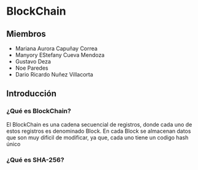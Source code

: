 # BlockChain

## Miembros
- Mariana Aurora Capuñay Correa
- Manyory EStefany Cueva Mendoza
- Gustavo Deza
- Noe Paredes
- Dario Ricardo Nuñez Villacorta

## Introducción
### ¿Qué es BlockChain?
El BlockChain es una cadena secuencial de registros, donde cada uno de estos registros es denominado Block. En cada Block se almacenan datos que son muy dificil de modificar, ya que, cada uno tiene un codigo hash único

### ¿Qué es SHA-256?
